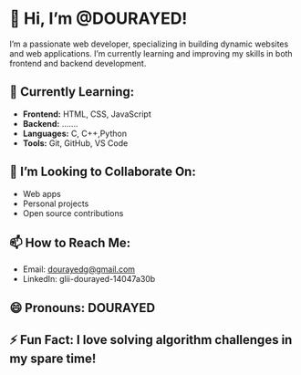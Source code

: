 # 👋 Hi, I’m @DOURAYED!

I’m a passionate web developer, specializing in building dynamic websites and web applications. I’m currently learning and improving my skills in both frontend and backend development.

## 🌱 Currently Learning:
- **Frontend:** HTML, CSS, JavaScript
- **Backend:** .......
- **Languages:** C, C++,Python 
- **Tools:** Git, GitHub, VS Code

## 💞️ I’m Looking to Collaborate On:
- Web apps
- Personal projects
- Open source contributions

## 📫 How to Reach Me:
- Email: [dourayedg@gmail.com](mailto:dourayedg@gmail.com)
- LinkedIn: glii-dourayed-14047a30b


## 😄 Pronouns: DOURAYED

## ⚡ Fun Fact: I love solving algorithm challenges in my spare time!
